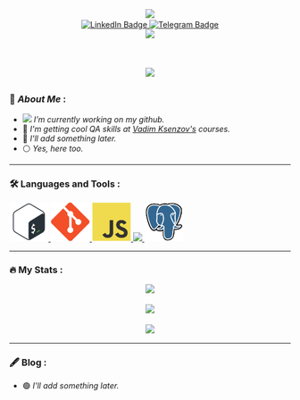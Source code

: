 <div id="header" align="center">
<img src = "https://media.giphy.com/media/2xFZfYrAmyEtXsVXxa/giphy.gif" width="100"/></div>

<div id="badges" align="center">
  <a href="https://www.linkedin.com/in/sergei-gavrilenko-5015a6236">
      <img src="https://img.shields.io/badge/LinkedIn-blue?logo=linkedin&logoColor=white&?style=flat" alt="LinkedIn Badge"/>
  </a>
  <a href="https://t.me/Saijen">
      <img src="https://img.shields.io/badge/Telegram-blue?logo=Telegram&logoColor=white&?style=flat" alt="Telegram Badge"/>
  </a>
</div>


<div align="center">
  <img src="https://gpvc.arturio.dev/Saijentor"/>
</div>

<h1 align="center">
  <img src="https://readme-typing-svg.herokuapp.com?font=Fascinate&size=30&duration=7000&color=F70034&center=true&vCenter=true&width=600&lines=Welcome,+traveler,+to+my+github!" width="900px"/>
</h1>

### 🐢 *About Me* :
* <img src="https://media.giphy.com/media/WUlplcMpOCEmTGBtBW/giphy.gif" width="30"> _I’m currently working on my github._ 
* 📜 _I'm getting cool QA skills at <a href="https://www.linkedin.com/in/vadim-ksendzov-74099837/">Vadim Ksenzov's</a> courses._
* 🔴 _I'll add something later._
* ⚪ _Yes, here too._

***

### :hammer_and_wrench: Languages and Tools :
<div >
  <a href="https://github.com/Saijentor/Terminal">
      <img src="https://raw.githubusercontent.com/devicons/devicon/1119b9f84c0290e0f0b38982099a2bd027a48bf1/icons/bash/bash-original.svg" width="70px"/>
  </a> 
 
  <a href="https://github.com/Saijentor/GIT">
      <img src="https://raw.githubusercontent.com/devicons/devicon/1119b9f84c0290e0f0b38982099a2bd027a48bf1/icons/git/git-original.svg" width="70px"/>
    
  <a href="https://github.com/Saijentor/JavaScript">
      <img src="https://raw.githubusercontent.com/devicons/devicon/1119b9f84c0290e0f0b38982099a2bd027a48bf1/icons/javascript/javascript-original.svg" width="70px"/>
  </a>
  
  <a href="https://github.com/Saijentor/Postman">
      <img src="https://res.cloudinary.com/postman/image/upload/t_team_logo/v1629869194/team/2893aede23f01bfcbd2319326bc96a6ed0524eba759745ed6d73405a3a8b67a8" width="70px"/>
  </a>
  
  <a href="https://github.com/Saijentor/SQL">
      <img src="https://raw.githubusercontent.com/devicons/devicon/1119b9f84c0290e0f0b38982099a2bd027a48bf1/icons/postgresql/postgresql-original.svg" width="70px"/>
  </a>
</div>

***
  
### 🔥 My Stats :
<div align="center">
  <img src="https://github-readme-stats.vercel.app/api/top-langs/?username=Saijentor&layout=compact&theme=vision-friendly-dark" width="400px"/>
</div>
&nbsp
  
<div align="center">
  <a href="https://www.codewars.com/users/Saijentor">
    <img src="https://www.codewars.com/users/Saijentor/badges/large">
  </a>
</div>
&nbsp
  
<div align="center">
   <img src="http://github-readme-streak-stats.herokuapp.com?user=Saijentor&theme=dark&background=000000" width="400px"/>
</div>


***
  
### 🖋️ Blog :
  
* 🟢 _I'll add something later._
